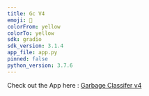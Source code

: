 ```yaml
---
title: Gc V4
emoji: 🐠
colorFrom: yellow
colorTo: yellow
sdk: gradio
sdk_version: 3.1.4
app_file: app.py
pinned: false
python_version: 3.7.6
---
```

Check out the App here : [ Garbage Classifer v4](https://huggingface.co/spaces/Dinoking/Garbage-Classifier-V4)

